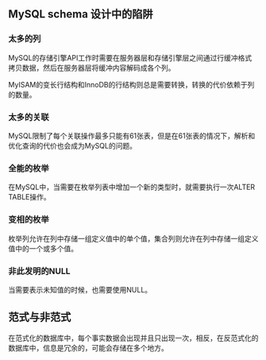 ## MySQL schema 设计中的陷阱
### 太多的列
 MySQL的存储引擎API工作时需要在服务器层和存储引擎层之间通过行缓冲格式拷贝数据，然后在服务器层将缓冲内容解码成各个列。
 
 MyISAM的变长行结构和InnoDB的行结构则总是需要转换，转换的代价依赖于列的数量。
 
 ### 太多的关联
 MySQL限制了每个关联操作最多只能有61张表，但是在61张表的情况下，解析和优化查询的代价也会成为MySQL的问题。
 
 ### 全能的枚举
 在MySQL中，当需要在枚举列表中增加一个新的类型时，就需要执行一次ALTER TABLE操作。
 
 ### 变相的枚举
 枚举列允许在列中存储一组定义值中的单个值，集合列则允许在列中存储一组定义值中的一个或多个值。
 
 ### 非此发明的NULL
 当需要表示未知值的时候，也需要使用NULL。
 
 ## 范式与非范式
 在范式化的数据库中，每个事实数据会出现并且只出现一次，相反，在反范式化的数据库中，信息是冗余的，可能会存储在多个地方。
 
 
